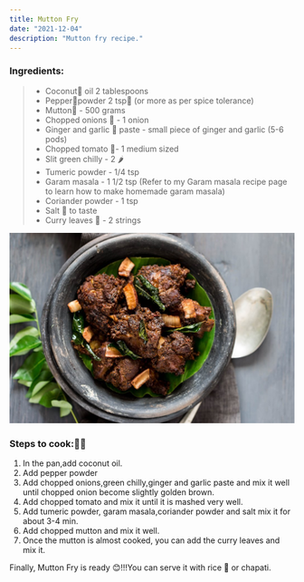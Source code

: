 ```yaml
---
title: Mutton Fry
date: "2021-12-04"
description: "Mutton fry recipe."
---
```


### Ingredients:

> - Coconut🥥 oil 2 tablespoons
> - Pepper🧂powder 2 tsp🥄 (or more as per spice tolerance)
> - Mutton🐐 - 500 grams
> - Chopped onions 🧅 - 1 onion
> - Ginger and garlic 🧄 paste - small piece of ginger and garlic (5-6 pods)
> - Chopped tomato 🍅- 1 medium sized
> - Slit green chilly - 2 🌶️
> - Tumeric powder - 1/4 tsp
> - Garam masala - 1 1/2 tsp (Refer to my Garam masala recipe page to learn how to make homemade garam masala)
> - Coriander powder - 1 tsp
> - Salt 🧂 to taste
> - Curry leaves 🍃 - 2 strings

![Mutton Curry](./Mutton_Fry.jpg)

### Steps to cook:👩‍🍳

1. In the pan,add coconut oil.
2. Add pepper powder
3. Add chopped onions,green chilly,ginger and garlic paste and mix it well until chopped onion become slightly golden brown.
4. Add chopped tomato and mix it until it is mashed very well.
5. Add tumeric powder, garam masala,coriander powder and salt mix it for about 3-4 min.
6. Add chopped mutton and mix it well.
7. Once the mutton is almost cooked, you can add the curry leaves and mix it.

Finally, Mutton Fry is ready 😊!!!You can serve it with rice 🍚 or chapati.
